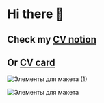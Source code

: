 # Hi there 👋
## Check my [CV notion](https://prickle-ringer-0f2.notion.site/Anastasia-Semisorova-cf9c8918067a45018ad21f1b474116e9?pvs=4)

## Or [CV card](https://anastasiasemisorova.carrd.co/)

![Элементы для макета (1)](https://github.com/user-attachments/assets/036d7f7e-d2c7-448f-8fbd-0f2e4f90e986)   

![Элементы для макета](https://github.com/user-attachments/assets/7b5dbdab-c938-44de-972d-963458a764f7)








